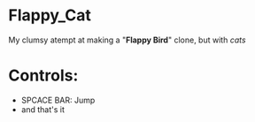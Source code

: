 # Flappy_Cat
 My clumsy atempt at making a "**Flappy Bird**" clone, but with *cats*
 
# Controls:
 * SPCACE BAR: Jump
 * and that's it 
